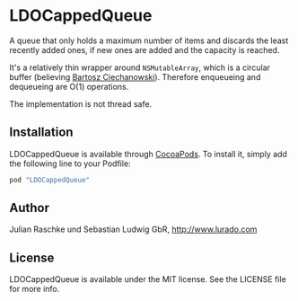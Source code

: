 # LDOCappedQueue

A queue that only holds a maximum number of items and discards the least recently added ones, if new ones are added and the capacity is reached.  

It's a relatively thin wrapper around `NSMutableArray`, which is a circular buffer (believing [Bartosz Ciechanowski](http://ciechanowski.me/blog/2014/03/05/exposing-nsmutablearray/)). Therefore enqueueing and dequeueing are O(1) operations.

The implementation is not thread safe.

## Installation

LDOCappedQueue is available through [CocoaPods](http://cocoapods.org). To install
it, simply add the following line to your Podfile:

```ruby
pod "LDOCappedQueue"
```

## Author

Julian Raschke und Sebastian Ludwig GbR, http://www.lurado.com

## License

LDOCappedQueue is available under the MIT license. See the LICENSE file for more info.
